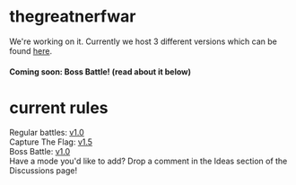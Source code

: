 # thegreatnerfwar
We're working on it.
Currently we host 3 different versions which can be found [here](https://github.com/beackers/thegreatnerfwar/releases).<br>
#### Coming soon: Boss Battle! (read about it below)


# current rules
Regular battles: [v1.0](https://github.com/beackers/thegreatnerfwar/releases/tag/reg.1.0)<br>
Capture The Flag: [v1.5](https://github.com/beackers/thegreatnerfwar/releases/tag/ctf.1.5)<br>
Boss Battle: [v1.0](https://github.com/beackers/thegreatnerfwar/releases/tag/bb.1.0)<br>
Have a mode you'd like to add? Drop a comment in the Ideas section of the Discussions page!<br>
